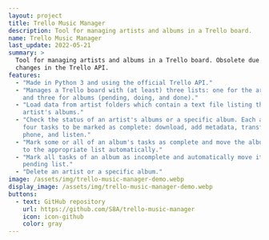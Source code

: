 ```yaml
---
layout: project
title: Trello Music Manager
description: Tool for managing artists and albums in a Trello board.
name: Trello Music Manager
last_update: 2022-05-21
summary: >
  Tool for managing artists and albums in a Trello board. Obsolete due to
  changes in the Trello API.
features:
  - "Made in Python 3 and using the official Trello API."
  - "Manages a Trello board with (at least) three lists: one for the artists,
    and three for albums (pending, doing, and done)."
  - "Load data from artist folders which contain a text file listing the
    artist's albums."
  - "Check the status of an artist's albums or a specific album. Each album has
    four tasks to be marked as complete: download, add metadata, transfer to
    phone, and listen."
  - "Mark some or all of an album's tasks as complete and move the album's card
    to the appropriate list automatically."
  - "Mark all tasks of an album as incomplete and automatically move it to the
    pending list."
  - "Delete an artist or a specific album."
image: /assets/img/trello-music-manager-demo.webp
display_image: /assets/img/trello-music-manager-demo.webp
buttons:
  - text: GitHub repository
    url: https://github.com/S8A/trello-music-manager
    icon: icon-github
    color: gray
---
```

